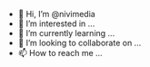 - 👋 Hi, I’m @nivimedia
- 👀 I’m interested in ...
- 🌱 I’m currently learning ...
- 💞️ I’m looking to collaborate on ...
- 📫 How to reach me ...

<!---
nivimedia/nivimedia is a ✨ special ✨ repository because its `README.md` (this file) appears on your GitHub profile.
You can click the Preview link to take a look at your changes.
--->
